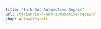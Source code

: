 ```yaml
---
title: "In-N-Out Automotive Repair"
url: /marion/in-n-out-automotive-repair/
shop: Autowerkstatt
---
```

